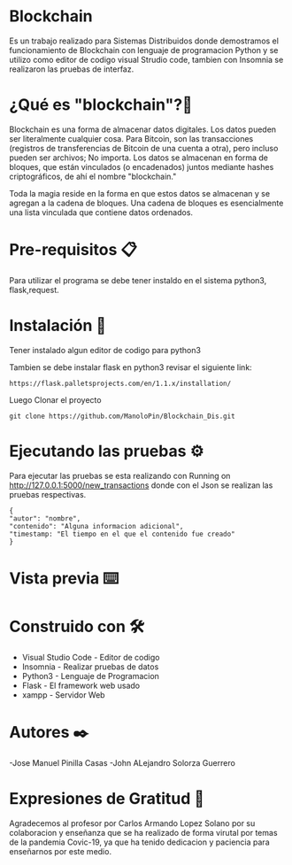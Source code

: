 # Blockchain
Es un trabajo realizado para Sistemas Distribuidos donde demostramos el funcionamiento de Blockchain con lenguaje de programacion Python 
y se utilizo como editor de codigo visual Strudio code, tambien con Insomnia se realizaron las pruebas de interfaz.

# ¿Qué es "blockchain"?🚀
Blockchain es una forma de almacenar datos digitales. Los datos pueden ser literalmente cualquier cosa. Para Bitcoin, son las transacciones 
(registros de transferencias de Bitcoin de una cuenta a otra), pero incluso pueden ser archivos; No importa. Los datos se almacenan en forma 
de bloques, que están vinculados (o encadenados) juntos mediante hashes criptográficos, de ahí el nombre "blockchain."

Toda la magia reside en la forma en que estos datos se almacenan y se agregan a la cadena de bloques. Una cadena de bloques es esencialmente 
una lista vinculada que contiene datos ordenados.

# Pre-requisitos 📋
Para utilizar el programa se debe tener instaldo en el sistema python3, flask,request.
# Instalación 🔧
Tener instalado algun editor de codigo para python3

Tambien se debe instalar flask en python3 revisar el siguiente link:

	https://flask.palletsprojects.com/en/1.1.x/installation/
    
Luego Clonar el proyecto

	git clone https://github.com/ManoloPin/Blockchain_Dis.git

# Ejecutando las pruebas ⚙️

Para ejecutar las pruebas se esta realizando con Running on http://127.0.0.1:5000/new_transactions donde con el Json se realizan las pruebas respectivas.

    {
    "autor": "nombre",
    "contenido": "Alguna informacion adicional",
    "timestamp: "El tiempo en el que el contenido fue creado"
    }

# Vista previa ⌨️

# Construido con 🛠️

- Visual Studio Code - Editor de codigo
- Insomnia - Realizar pruebas de datos
- Python3 - Lenguaje de Programacion
- Flask - El framework web usado
- xampp - Servidor Web


# Autores ✒️

-Jose Manuel Pinilla Casas
-John ALejandro Solorza Guerrero

# Expresiones de Gratitud 🎁
Agradecemos al profesor por Carlos Armando Lopez Solano por su colaboracion y enseñanza que se ha realizado de forma virutal por temas de la pandemia Covic-19, ya que ha tenido dedicacion y paciencia para enseñarnos por este medio.
